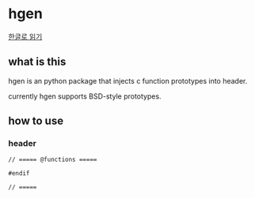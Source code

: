 # hgen

[한글로 읽기](README.ko.md)
## what is this

hgen is an python package that injects c function prototypes into header.

currently hgen supports BSD-style prototypes.

## how to use

### header

```
// ===== @functions =====

#endif
```

```
// =====
```